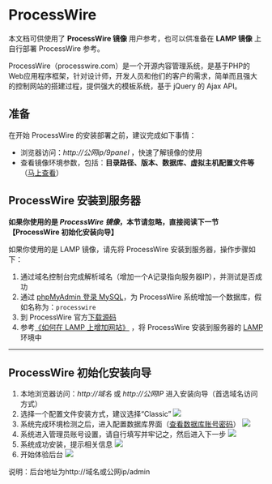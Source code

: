 # ProcessWire

本文档可供使用了 **ProcessWire 镜像** 用户参考，也可以供准备在 **LAMP 镜像** 上自行部署 ProcessWire 参考。

ProcessWire（processwire.com）是一个开源内容管理系统，是基于PHP的Web应用程序框架，针对设计师，开发人员和他们的客户的需求，简单而且强大的控制网站的搭建过程，提供强大的模板系统，基于 jQuery 的 Ajax API。

## 准备

在开始 ProcessWire 的安装部署之前，建议完成如下事情：

* 浏览器访问：*http://公网ip/9panel* ，快速了解镜像的使用
* 查看镜像环境参数，包括：**目录路径、版本、数据库、虚拟主机配置文件等** （[马上查看](https://support.websoft9.com/docs/lamp/zh/stack-components.html)）

## ProcessWire 安装到服务器

**如果你使用的是 *ProcessWire 镜像*，本节请忽略，直接阅读下一节 【ProcessWire 初始化安装向导】**

如果你使用的是 LAMP 镜像，请先将 ProcessWire 安装到服务器，操作步骤如下：

1. 通过域名控制台完成解析域名（增加一个A记录指向服务器IP），并测试是否成功
2. 通过 [phpMyAdmin 登录 MySQL](https://support.websoft9.com/docs/lamp/zh/admin-mysql.html)，为 ProcessWire 系统增加一个数据库，假如名称为：`processwire`
3. 到 ProcessWire 官方[下载源码](https://processwire.com/download/)
2. 参考[《如何在 LAMP 上增加网站》](https://support.websoft9.com/docs/lamp/zh/solution-deployment.html#安装第二个网站) ，将 ProcessWire 安装到服务器的 [LAMP](https://support.websoft9.com/docs/lamp/zh/) 环境中

---

## ProcessWire 初始化安装向导

1. 本地浏览器访问：*http://域名* 或 *http://公网IP* 进入安装向导（首选域名访问方式）
2. 选择一个配置文件安装方式，建议选择“Classic”
   ![](https://libs.websoft9.com/Websoft9/DocsPicture/zh/processwire/processwire-install001-websoft9.png)
3. 系统完成环境检测之后，进入配置数据库界面（[查看数据库账号密码](https://support.websoft9.com/docs/lamp/zh/stack-accounts.html)）
   ![](https://libs.websoft9.com/Websoft9/DocsPicture/zh/processwire/processwire-dbset-websoft9.png)
4. 系统进入管理员账号设置，请自行填写并牢记之，然后进入下一步
   ![](https://libs.websoft9.com/Websoft9/DocsPicture/zh/processwire/processwire-adminset-websof9.png)
5. 系统成功安装，提示相关信息
   ![](https://libs.websoft9.com/Websoft9/DocsPicture/zh/processwire/processwire-ss-websoft9.png)
6. 开始体验后台
   ![](https://libs.websoft9.com/Websoft9/DocsPicture/zh/processwire/processwire-backend-websoft.png)

说明：后台地址为http://域名或公网ip/admin